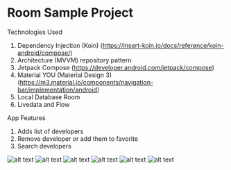 # Room Sample Project
Technologies Used
1. Dependency Injection (Koin) (https://insert-koin.io/docs/reference/koin-android/compose/)
2. Architecture (MVVM) repository pattern
3. Jetpack Compose (https://developer.android.com/jetpack/compose)
4. Material YOU (Material Design 3) (https://m3.material.io/components/navigation-bar/implementation/android)
5. Local Database Room
6. Livedata and Flow

App Features
1. Adds list of developers
2. Remove developer or add them to favorite
3. Search developers

![alt text](https://github.com/ghaleprachan/room-db-with-koin/blob/main/imgs/delete_dialog.jpg?raw=true)      ![alt text](https://github.com/ghaleprachan/room-db-with-koin/blob/main/imgs/home.jpg?raw=true)      ![alt text](https://github.com/ghaleprachan/room-db-with-koin/blob/main/imgs/user_list.jpg?raw=true) ![alt text](https://github.com/ghaleprachan/room-db-with-koin/blob/main/imgs/fav_list.jpg?raw=true)  ![alt text](https://github.com/ghaleprachan/room-db-with-koin/blob/main/imgs/no_data_ui.jpg?raw=true)  ![alt text](https://github.com/ghaleprachan/room-db-with-koin/blob/main/imgs/search_screen.jpg?raw=true) 
